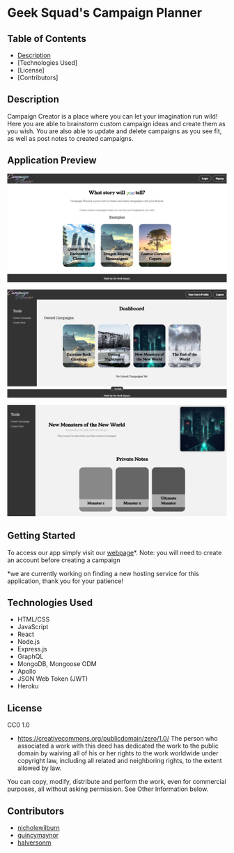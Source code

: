# Geek Squad's Campaign Planner

## Table of Contents
* [Description](#Description)
* [Technologies Used]
* [License]
* [Contributors]

## Description
Campaign Creator is a place where you can let your imagination run wild! Here you are able to brainstorm custom campaign ideas and create them as you wish. You are also able to update and delete campaigns as you see fit, as well as post notes to created campaigns.

## Application Preview

![The landing page of the Campaign Planner Site.](./client/src/assets/images/CampaignPlannerLandingPage.png)

![The dashboard of an example user displaying different cards with the campaign titles.](./client/src/assets/images/CampaignPlannerDashboard.png)

![An example campaign page with some private notes.](./client/src/assets/images/CampaignPlannerCampaignPage.png)

## Getting Started
To access our app simply visit our [webpage](https://secret-coast-66847-6953fb83e518.herokuapp.com/)*. Note: you will need to create an account before creating a campaign

*we are currently working on finding a new hosting service for this application, thank you for your patience! 

## Technologies Used
* HTML/CSS
* JavaScript
* React
* Node.js
* Express.js
* GraphQL
* MongoDB, Mongoose ODM
* Apollo
* JSON Web Token (JWT)
* Heroku

## License 
CC0 1.0

* https://creativecommons.org/publicdomain/zero/1.0/ The person who associated a work with this deed has dedicated the work to the public domain by waiving all of his or her rights to the work worldwide under copyright law, including all related and neighboring rights, to the extent allowed by law.

You can copy, modify, distribute and perform the work, even for commercial purposes, all without asking permission. See Other Information below.

## Contributors
* [nicholewilburn](https://github.com/nicholewilburn)
* [quincymaynor](https://github.com/quincymaynor)
* [halversonm](https://github.com/halversonm)

